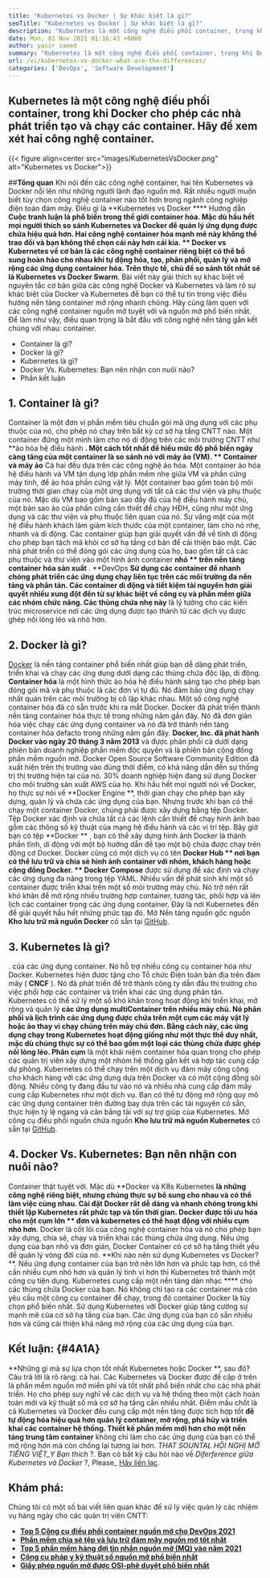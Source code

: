 ```yaml
---
title: "Kubernetes vs Docker | Sự khác biệt là gì?" 
seoTitle: "Kubernetes vs Docker | Sự khác biệt là gì?" 
description: "Kubernetes là một công nghệ điều phối container, trong khi Docker là một công nghệ để tạo và chạy các container. Hãy để xem xét Kubernetes vs Docker." 
date: Mon, 01 Nov 2021 01:16:43 +0000
author: yasir saeed
summary: "Kubernetes là một công nghệ điều phối container, trong khi Docker cho phép các nhà phát triển tạo và chạy các container. Hãy để xem xét hai công nghệ container." 
url: /vi/kubernetes-vs-docker-what-are-the-differences/
categories: ['DevOps', 'Software Development']
---
```


## Kubernetes là một công nghệ điều phối container, trong khi Docker cho phép các nhà phát triển tạo và chạy các container. Hãy để xem xét hai công nghệ container.

{{< figure align=center src="images/KubernetesVsDocker.png" alt="Kubernetes vs Docker">}}


##**Tổng quan**
Khi nói đến các công nghệ container, hai tên Kubernetes và Docker nổi lên như những người lãnh đạo nguồn mở. Rất nhiều người muốn biết tùy chọn công nghệ container nào tốt hơn trong ngành công nghiệp điện toán đám mây. Điều gì là **Kubernetes vs Docker  ****  Hướng dẫn  **Cuộc tranh luận là phổ biến trong thế giới container hóa. Mặc dù hầu hết mọi người thích so sánh Kubernetes và Docker để quản lý ứng dụng được chứa hiệu quả hơn. Hai công nghệ container hóa mạnh mẽ này không thể trao đổi và bạn không thể chọn cái này hơn cái kia. **  Docker vs Kubernetes  **về cơ bản là các công nghệ container riêng biệt có thể bổ sung hoàn hảo cho nhau khi tự động hóa, tạo, phân phối, quản lý và mở rộng các ứng dụng container hóa. Trên thực tế, chủ đề so sánh tốt nhất sẽ là**   Kubernetes vs Docker Swarm**.
Bài viết này giải thích sự khác biệt về nguyên tắc cơ bản giữa các công nghệ Docker và Kubernetes và làm rõ sự khác biệt của Docker và Kubernetes để bạn có thể tự tin trong việc điều hướng nền tảng container mở rộng nhanh chóng. Hãy cùng làm quen với các công nghệ container nguồn mở tuyệt vời và nguồn mở phổ biến nhất. Để làm như vậy, điều quan trọng là bắt đầu với công nghệ nền tảng gắn kết chúng với nhau: container.
  * Container là gì?
  * Docker là gì?
  * Kubernetes là gì?
  * Docker Vs. Kubernetes: Bạn nên nhận con nuôi nào?
  * Phần kết luận

## 1.  **Container là gì?** 
Container là một đơn vị phần mềm tiêu chuẩn gói mã ứng dụng với các phụ thuộc của nó, cho phép nó chạy trên bất kỳ cơ sở hạ tầng CNTT nào. Một container đứng một mình làm cho nó di động trên các môi trường CNTT như **ảo hóa hệ điều hành **. Một cách tốt nhất để hiểu mức độ phổ biến ngày càng tăng của một container là so sánh nó với máy ảo (VM). ** Container và máy ảo**  Cả hai đều dựa trên các công nghệ ảo hóa. Một container ảo hóa hệ điều hành và VM tận dụng lớp phần mềm nhẹ giữa VM và phần cứng máy tính, để ảo hóa phần cứng vật lý.
Một container bao gồm toàn bộ môi trường thời gian chạy của một ứng dụng với tất cả các thư viện và phụ thuộc của nó. Mặc dù VM bao gồm bản sao đầy đủ của hệ điều hành máy chủ, một bản sao ảo của phần cứng cần thiết để chạy HĐH, cũng như một ứng dụng và các thư viện và phụ thuộc liên quan của nó. Sự vắng mặt của một hệ điều hành khách làm giảm kích thước của một container, làm cho nó nhẹ, nhanh và di động. Các container giúp bạn giải quyết vấn đề về tính di động cho phép bạn tách mã khỏi cơ sở hạ tầng cơ bản để cải thiện bảo mật. Các nhà phát triển có thể đóng gói các ứng dụng của họ, bao gồm tất cả các phụ thuộc và thư viện vào một hình ảnh container **nhỏ ** trên nền tảng container hóa sản xuất** .
**DevOps  **Sử dụng các container để nhanh chóng phát triển các ứng dụng chạy liên tục trên các môi trường đa nền tảng và phân tán. Các container di động và tiết kiệm tài nguyên hơn giải quyết nhiều xung đột đến từ sự khác biệt về công cụ và phần mềm giữa các nhóm chức năng. Các thùng chứa nhẹ này**  là lý tưởng cho các kiến ​​trúc microservice nơi các ứng dụng được tạo thành từ các dịch vụ được ghép nối lỏng lẻo và nhỏ hơn.

## 2.  **Docker là gì?** 
[Docker][1] là nền tảng container phổ biến nhất giúp bạn dễ dàng phát triển, triển khai và chạy các ứng dụng dưới dạng các thùng chứa độc lập, di động.  **Container hóa**  là một hình thức ảo hóa hệ điều hành sáng tạo cho phép bạn đóng gói mã và phụ thuộc là các đơn vị tự đủ. Nó đảm bảo ứng dụng chạy nhất quán trên các môi trường bị cô lập khác nhau. Một số công nghệ container hóa đã có sẵn trước khi ra mắt Docker. Docker đã phát triển thành nền tảng container hóa thực tế trong những năm gần đây. Nó đã đơn giản hóa việc chạy các ứng dụng container và nó đã trở thành nền tảng container hóa defacto trong những năm gần đây.
**Docker, Inc. đã phát hành Docker vào ngày 20 tháng 3 năm 2013** và được phân phối cả dưới dạng phiên bản doanh nghiệp phần mềm độc quyền và là phiên bản cộng đồng phần mềm nguồn mở. Docker Open Source Software Community Edition đã xuất hiện trên thị trường vào đúng thời điểm, có khả năng dẫn đến sự thống trị thị trường hiện tại của nó. 30% doanh nghiệp hiện đang sử dụng Docker cho môi trường sản xuất AWS của họ.
Khi hầu hết mọi người nói về Docker, họ thực sự nói về **Docker Engine **, thời gian chạy cho phép bạn xây dựng, quản lý và chứa các ứng dụng của bạn. Nhưng trước khi bạn có thể chạy một container Docker, chúng phải được xây dựng bằng tệp Docker. Tệp Docker xác định và chứa tất cả các lệnh cần thiết để chạy hình ảnh bao gồm các thông số kỹ thuật của mạng hệ điều hành và các vị trí tệp. Bây giờ bạn có tệp  **Docker ** , bạn có thể xây dựng hình ảnh Docker là thành phần tĩnh, di động với một bộ hướng dẫn để tạo một bộ chứa được chạy trên động cơ Docker. Docker cũng có một dịch vụ có tên  **Docker Hub **  nơi bạn có thể lưu trữ và chia sẻ hình ảnh container với nhóm, khách hàng hoặc cộng đồng Docker. ** Docker Compose**  được sử dụng để xác định và chạy các ứng dụng đa năng trong tệp YAML.
Nhiều vấn đề phát sinh khi một số container được triển khai trên một số môi trường máy chủ. Nó trở nên rất khó khăn để mở rộng nhiều trường hợp container, tương tác, phối hợp và lên lịch các container trong các ứng dụng container. Đây là nơi Kubernetes đến để giải quyết hầu hết những phức tạp đó. Mở Nền tảng nguồn gốc nguồn  **Kho lưu trữ mã nguồn Docker**  có sẵn tại [GitHub][2].

## 3.  **Kubernetes là gì?** 
. của các ứng dụng container. Nó hỗ trợ nhiều công cụ container hóa như Docker. Kubernetes hiện được tặng cho Tổ chức Điện toán bản địa trên đám mây ( **CNCF** ). Nó đã phát triển để trở thành công ty dẫn đầu thị trường cho việc phối hợp các container và triển khai các ứng dụng phân tán.
Kubernetes có thể xử lý một số khó khăn trong hoạt động khi triển khai, mở rộng và quản lý **các ứng dụng multiContainer  **trên nhiều máy chủ. Nó phân phối và lịch trình các ứng dụng được chứa trên một cụm các máy vật lý hoặc ảo thay vì chạy chúng trên máy chủ đơn. Bằng cách này, các ứng dụng chạy trong Kubernetes hoạt động giống như một thực thể duy nhất, mặc dù chúng thực sự có thể bao gồm một loại các thùng chứa được ghép nối lỏng lẻo.**   Phân cụm** là một khái niệm container hóa quan trọng cho phép các quản trị viên xây dựng một nhóm hệ thống gắn kết và hợp tác cung cấp dự phòng.
Kubernetes có thể chạy trên một dịch vụ đám mây công cộng cho khách hàng với các ứng dụng dựa trên Docker và có một cộng đồng sôi động. Nhiều công ty đang đầu tư vào nó và nhiều nhà cung cấp đám mây cung cấp Kubernetes như một dịch vụ. Bạn có thể tự động mở rộng quy mô các ứng dụng container trên đường bay dựa trên các tài nguyên có sẵn, thực hiện tỷ lệ ngang và cân bằng tải với sự trợ giúp của Kubernetes. Mở công cụ điều phối nguồn chứa nguồn  **Kho lưu trữ mã nguồn Kubernetes**  có sẵn tại [GitHub][4].

## 4. Docker Vs. Kubernetes: Bạn nên nhận con nuôi nào?
Container thật tuyệt vời. Mặc dù **Docker và K8s Kubernetes  **là những công nghệ riêng biệt, nhưng chúng thực sự bổ sung cho nhau và có thể làm việc cùng nhau. Cài đặt Docker rất dễ dàng và nhanh chóng trong khi thiết lập Kubernetes rất phức tạp và tốn thời gian. Docker được tối ưu hóa cho một cụm lớn **  đơn  **và kubernetes có thể hoạt động với**   nhiều cụm nhỏ hơn**. Docker là cốt lõi của công nghệ container hóa và nó cho phép bạn xây dựng, chia sẻ, chạy và triển khai các thùng chứa ứng dụng. Nếu ứng dụng của bạn nhỏ và đơn giản, Docker Container có cơ sở hạ tầng thiết yếu để quản lý vòng đời của nó.
**Khi nào nên sử dụng Kubernetes vs Docker? **. Nếu ứng dụng container của bạn trở nên lớn hơn và phức tạp hơn, có thể cần nhiều cụm nhỏ hơn và quản lý tinh vi hơn thì Kubernetes trở thành một công cụ tiện dụng. Kubernetes cung cấp một nền tảng dàn nhạc **** cho các thùng chứa Docker của bạn. Nó không chỉ tạo ra các container mà còn yêu cầu một công cụ container để chạy, trong đó container Docker là tùy chọn phổ biến nhất. Sử dụng Kubernetes với Docker giúp tăng cường sự mạnh mẽ của cơ sở hạ tầng của bạn. Các ứng dụng của bạn có sẵn nhiều hơn và cũng cải thiện khả năng mở rộng của các ứng dụng của bạn.

##  **Kết luận:**    {#4A1A}
**Những gì mà sự lựa chọn tốt nhất Kubernetes hoặc Docker **, sau đó? Câu trả lời là rõ ràng: cả hai. Các Kubernetes và Docker được đề cập ở trên là phần mềm nguồn mở miễn phí và tốt nhất phổ biến nhất cho các nhà phát triển. Họ cho phép suy nghĩ về các dịch vụ và hệ thống theo một cách hoàn toàn mới và kỹ thuật số mà cơ sở hạ tầng cần nhiều nhất. Điểm mấu chốt là cả Kubernetes và Docker đều cung cấp một nền tảng được tích hợp tốt  **để tự động hóa hiệu quả hơn quản lý container, mở rộng, phá hủy và triển khai các container hệ thống. Thiết kế phần mềm mới hơn cho một nền tảng trung tâm container**  không chỉ làm cho các ứng dụng của bạn có thể mở rộng hơn mà còn chống lại tương lai hơn.
_THAT SOUNTAL HỘI NGHỊ MỞ TIẾNG VIỆT_Y Bạn thích_ ?. Bạn có bất kỳ câu hỏi nào về _Diferference giữa Kubernetes và Docker_ ?, Please_ [Hãy liên lạc][5].

## Khám phá:
Chúng tôi có một số bài viết liên quan khác để xử lý việc quản lý các nhiệm vụ hàng ngày cho các quản trị viên CNTT:
  * **[Top 5 Công cụ điều phối container nguồn mở cho DevOps 2021][6]**
  * **[Phần mềm chia sẻ tệp và lưu trữ đám mây nguồn mở tốt nhất][7]**
  * **[Top 5 phần mềm hàng đợi tin nhắn nguồn mở (MQ) vào năm 2021][8]**
  * **[Công cụ pháp y kỹ thuật số nguồn mở phổ biến nhất][9]**
  * **[Giấy phép nguồn mở được OSI-phê duyệt phổ biến nhất][10]**

  
[1]: https://www.docker.com/
[2]: https://github.com/docker
[3]: https://kubernetes.io/
[4]: https://github.com/kubernetes/kubernetes
[5]: mailto:yasir.saeed@aspose.com
[6]: https://blog.containerize.com/devops/top-5-open-source-container-orchestration-tools-for-devops-in-2021/
[7]: https://products.containerize.com/backup-and-sync/
[8]: https://blog.containerize.com/message-queue-software/top-5-open-source-message-queue-software-in-2021/
[9]: https://blog.containerize.com/digital-forensic-tools/top-5-open-source-digital-forensic-tools-in-2021/
[10]: https://blog.containerize.com/licenses-standards/top-5-most-popular-osi-approved-open-source-licenses-of-2021/
